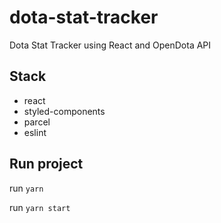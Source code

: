 # dota-stat-tracker
Dota Stat Tracker using React and OpenDota API


## Stack
- react
- styled-components
- parcel
- eslint

## Run project
run `yarn`

run `yarn start`
